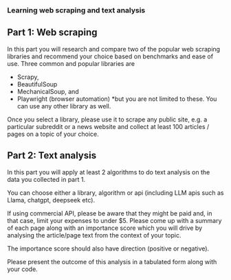 ### Learning web scraping and text analysis
## Part 1: Web scraping
In this part you will research and compare two of the popular web scraping libraries and
recommend your choice based on benchmarks and ease of use.
Three common and popular libraries are 
* Scrapy,
* BeautifulSoup
* MechanicalSoup, and
* Playwright (browser automation) 
*but you are not limited to these. You can use any other library as well.

Once you select a library, please use it to scrape any public site, e.g. a particular subreddit
or a news website and collect at least 100 articles / pages on a topic of your choice.

## Part 2: Text analysis
In this part you will apply at least 2 algorithms to do text analysis on the data you collected
in part 1. 

You can choose either a library, algorithm or api (including LLM apis such as
Llama, chatgpt, deepseek etc). 

If using commercial API, please be aware that they might be paid and, in that case, limit your expenses to under $5.
Please come up with a summary of each page along with an importance score which you will drive by analysing the article/page text from the context of your topic. 

The importance score should also have direction (positive or negative).

Please present the outcome of this analysis in a tabulated form along with your code.